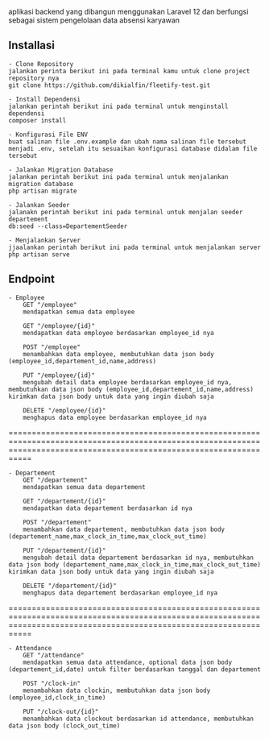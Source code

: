 aplikasi backend yang dibangun menggunakan Laravel 12 dan berfungsi sebagai sistem pengelolaan data absensi karyawan

## Installasi 

    - Clone Repository
    jalankan perinta berikut ini pada terminal kamu untuk clone project repository nya
    git clone https://github.com/dikialfin/fleetify-test.git

    - Install Dependensi
    jalankan perintah berikut ini pada terminal untuk menginstall dependensi
    composer install

    - Konfigurasi File ENV
    buat salinan file .env.example dan ubah nama salinan file tersebut menjadi .env, setelah itu sesuaikan konfigurasi database didalam file tersebut

    - Jalankan Migration Database
    jalankan perintah berikut ini pada terminal untuk menjalankan migration database
    php artisan migrate

    - Jalankan Seeder
    jalanakn perintah berikut ini pada terminal untuk menjalan seeder departement
    db:seed --class=DepartementSeeder

    - Menjalankan Server
    jjaalankan perintah berikut ini pada terminal untuk menjalankan server
    php artisan serve

## Endpoint

    - Employee
        GET "/employee"
        mendapatkan semua data employee

        GET "/employee/{id}"
        mendapatkan data employee berdasarkan employee_id nya

        POST "/employee"
        menambahkan data employee, membutuhkan data json body (employee_id,departement_id,name,address)

        PUT "/employee/{id}"
        mengubah detail data employee berdasarkan employee_id nya, membutuhkan data json body (employee_id,departement_id,name,address) kirimkan data json body untuk data yang ingin diubah saja

        DELETE "/employee/{id}"
        menghapus data employee berdasarkan employee_id nya

=======================================================================================================================================================================

    - Departement
        GET "/departement"
        mendapatkan semua data departement

        GET "/departement/{id}"
        mendapatkan data departement berdasarkan id nya

        POST "/departement"
        menambahkan data departement, membutuhkan data json body (departement_name,max_clock_in_time,max_clock_out_time)

        PUT "/departement/{id}"
        mengubah detail data departement berdasarkan id nya, membutuhkan data json body (departement_name,max_clock_in_time,max_clock_out_time) kirimkan data json body untuk data yang ingin diubah saja

        DELETE "/departement/{id}"
        menghapus data departement berdasarkan employee_id nya

=======================================================================================================================================================================

    - Attendance
        GET "/attendance"
        mendapatkan semua data attendance, optional data json body (departement_id,date) untuk filter berdasarkan tanggal dan departement

        POST "/clock-in"
        menambahkan data clockin, membutuhkan data json body (employee_id,clock_in_time)

        PUT "/clock-out/{id}"
        menambahkan data clockout berdasarkan id attendance, membutuhkan data json body (clock_out_time)
